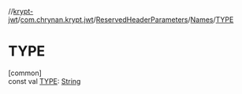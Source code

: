 //[krypt-jwt](../../../../index.md)/[com.chrynan.krypt.jwt](../../index.md)/[ReservedHeaderParameters](../index.md)/[Names](index.md)/[TYPE](-t-y-p-e.md)

# TYPE

[common]\
const val [TYPE](-t-y-p-e.md): [String](https://kotlinlang.org/api/latest/jvm/stdlib/kotlin/-string/index.html)
